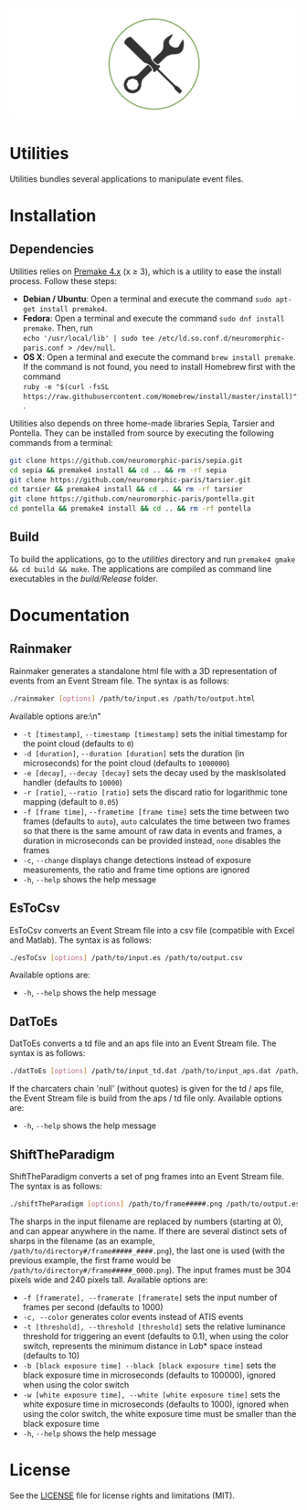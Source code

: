 ![utilities](utilitiesBanner.png "The Utilities banner")

# Utilities

Utilities bundles several applications to manipulate event files.

# Installation

## Dependencies

Utilities relies on [Premake 4.x](https://github.com/premake/premake-4.x) (x ≥ 3), which is a utility to ease the install process. Follow these steps:
  - __Debian / Ubuntu__: Open a terminal and execute the command `sudo apt-get install premake4`.
  - __Fedora__: Open a terminal and execute the command `sudo dnf install premake`. Then, run<br />
  `echo '/usr/local/lib' | sudo tee /etc/ld.so.conf.d/neuromorphic-paris.conf > /dev/null`.
  - __OS X__: Open a terminal and execute the command `brew install premake`. If the command is not found, you need to install Homebrew first with the command<br />
  `ruby -e "$(curl -fsSL https://raw.githubusercontent.com/Homebrew/install/master/install)"`.

Utilities also depends on three home-made libraries Sepia, Tarsier and Pontella. They can be installed from source by executing the following commands from a terminal:
```sh
git clone https://github.com/neuromorphic-paris/sepia.git
cd sepia && premake4 install && cd .. && rm -rf sepia
git clone https://github.com/neuromorphic-paris/tarsier.git
cd tarsier && premake4 install && cd .. && rm -rf tarsier
git clone https://github.com/neuromorphic-paris/pontella.git
cd pontella && premake4 install && cd .. && rm -rf pontella
```

## Build

To build the applications, go to the *utilities* directory and run `premake4 gmake && cd build && make`.
The applications are compiled as command line executables in the *build/Release* folder.

# Documentation

## Rainmaker

Rainmaker generates a standalone html file with a 3D representation of events from an Event Stream file. The syntax is as follows:
```sh
./rainmaker [options] /path/to/input.es /path/to/output.html
```
Available options are:\n"
  - `-t [timestamp]`, `--timestamp [timestamp]` sets the initial timestamp for the point cloud (defaults to `0`)
  - `-d [duration]`, `--duration [duration]` sets the duration (in microseconds) for the point cloud (defaults to `1000000`)
  - `-e [decay]`, `--decay [decay]` sets the decay used by the maskIsolated handler (defaults to `10000`)
  - `-r [ratio]`, `--ratio [ratio]` sets the discard ratio for logarithmic tone mapping (default to `0.05`)
  - `-f [frame time]`, `--frametime [frame time]` sets the time between two frames (defaults to `auto`), `auto` calculates the time between two frames so that there is the same amount of raw data in events and frames, a duration in microseconds can be provided instead, `none` disables the frames
  - `-c`, `--change` displays change detections instead of exposure measurements, the ratio and frame time options are ignored
  - `-h`, `--help` shows the help message

## EsToCsv

EsToCsv converts an Event Stream file into a csv file (compatible with Excel and Matlab). The syntax is as follows:
```sh
./esToCsv [options] /path/to/input.es /path/to/output.csv
```
Available options are:
  - `-h`, `--help` shows the help message

## DatToEs

DatToEs converts a td file and an aps file into an Event Stream file. The syntax is as follows:
```sh
./datToEs [options] /path/to/input_td.dat /path/to/input_aps.dat /path/to/output.es
```
If the charcaters chain 'null' (without quotes) is given for the td / aps file, the Event Stream file is build from the aps / td file only.
Available options are:
  - `-h`, `--help` shows the help message

## ShiftTheParadigm

ShiftTheParadigm converts a set of png frames into an Event Stream file. The syntax is as follows:
```sh
./shiftTheParadigm [options] /path/to/frame#####.png /path/to/output.es\n"
```
The sharps in the input filename are replaced by numbers (starting at 0), and can appear anywhere in the name. If there are several distinct sets of sharps in the filename (as an example, `/path/to/directory#/frame#####_####.png`), the last one is used (with the previous example, the first frame would be `/path/to/directory#/frame#####_0000.png`). The input frames must be 304 pixels wide and 240 pixels tall.
Available options are:
  - `-f [framerate], --framerate [framerate]` sets the input number of frames per second (defaults to 1000)
  - `-c, --color` generates color events instead of ATIS events
  - `-t [threshold], --threshold [threshold]` sets the relative luminance threshold for triggering an event (defaults to 0.1), when using the color switch, represents the minimum distance in L*a*b* space instead (defaults to 10)
  - `-b [black exposure time] --black [black exposure time]` sets the black exposure time in microseconds (defaults to 100000), ignored when using the color switch
  - `-w [white exposure time], --white [white exposure time]` sets the white exposure time in microseconds (defaults to 1000), ignored when using the color switch, the white exposure time must be smaller than the black exposure time
  - `-h`, `--help` shows the help message

# License

See the [LICENSE](LICENSE.md) file for license rights and limitations (MIT).
